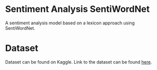 # Sentiment Analysis SentiWordNet

A sentiment analysis model based on a lexicon approach using SentiWordNet.


# Dataset

Dataset can be found on Kaggle.
Link to the dataset can be found [here](https://www.kaggle.com/datafiniti/consumer-reviews-of-amazon-products).
